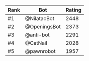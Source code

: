 Rank|Bot|Rating
---|---|---
#1|@NilatacBot|2448
#2|@OpeningsBot|2373
#3|@anti-bot|2291
#4|@CatNail|2028
#5|@pawnrobot|1957
